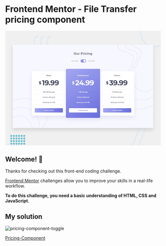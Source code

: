 # Frontend Mentor - File Transfer pricing component

![Design preview for the File Transfer pricing component coding challenge](./design/desktop-preview.jpg)

## Welcome! 👋

Thanks for checking out this front-end coding challenge.

[Frontend Mentor](https://www.frontendmentor.io) challenges allow you to improve your skills in a real-life workflow.

**To do this challenge, you need a basic understanding of HTML, CSS and JavaScript.**

## My solution

![pricing-component-toggle](https://user-images.githubusercontent.com/55060810/108213985-62713800-710e-11eb-942d-5045d74fd07f.jpg)

[Pricing-Component](https://pricing-component-toggle-tau.vercel.app/)